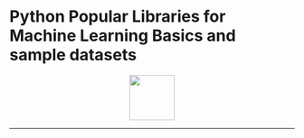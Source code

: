 # Python Popular Libraries for Machine Learning Basics and sample datasets


<div id="badges" align="center">
<img height = "80px" src="https://github.com/yurijserrano/Github-Profile-Readme-Logos/blob/master/programming%20languages/python.svg" />

</div>

<hr>
